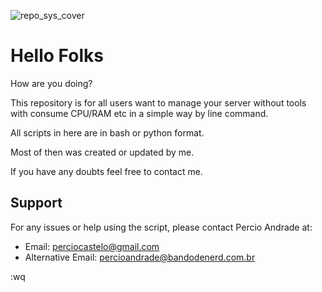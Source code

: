 ![repo_sys_cover](https://github.com/percioandrade/sysadm/assets/4235657/deb27c5a-a62c-495f-bf5e-0245a0144833)

# Hello Folks

How are you doing?

This repository is for all users want to manage your server without tools with consume CPU/RAM etc in a simple way by line command.

All scripts in here are in bash or python format.

Most of then was created or updated by me.

If you have any doubts feel free to contact me.

## Support

For any issues or help using the script, please contact Percio Andrade at:
- Email: [perciocastelo@gmail.com](mailto:perciocastelo@gmail.com)
- Alternative Email: [percioandrade@bandodenerd.com.br](mailto:percioandrade@bandodenerd.com.br)

:wq